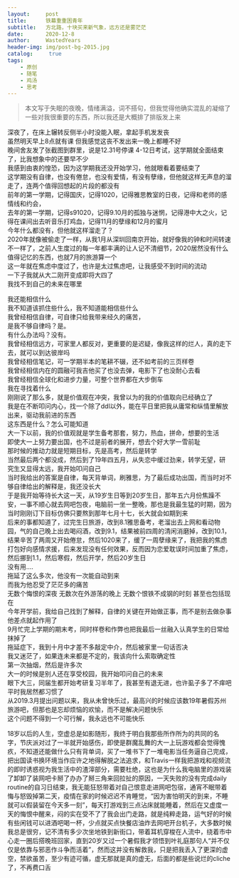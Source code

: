 ```yaml
---
layout:     post
title:      铁幕重重困青年
subtitle:   方北路，十块买来新气象，远方还是雾茫茫
date:       2020-12-8
author:     WastedYears
header-img: img/post-bg-2015.jpg
catalog: 	 true
tags:
    - 原创
    - 随笔
    - 鸡汤
    - 思考
---
```


>  本文写于失眠的夜晚，情绪满溢，词不搭句，但我觉得他确实混乱的凝缩了一些对我很重要的东西，所以我还是大概排了排版发上来

深夜了，在床上辗转反侧半小时没能入眠，拿起手机发发丧  
虽然明天早上8点就有课 但我感觉这丧不发出来一晚上都睡不好  
晚间舍友发了张截图到群里，说是12.31号停课 4-12日考试，这学期就全面结束了，比我想象中的还要早不少  
我感到由衷的惶恐，因为这学期我还没开始学习，他就眼看着要结束了  
这学期没有自律，也没有倦怠，也没有爱情，有没有孽缘，但他就这样无声息的溜走了，连两个值得回想起的片段的都没有  
前年的第一学期，记得国庆，记得1020，记得雅思教室的日夜，记得和老师的感情线和约会，  
去年的第一学期，记得s91020，记得9.10月的孤独与迷惘，记得港中大之火，记得在课间出去听音乐打鸡血，记得11月的孽缘和12月的蜜月  
今年什么都没有，但他就这样溜走了？  
2020年就像被偷走了一样，从我1月从深圳回南京开始，就好像我的钟和时间转速不一样了，之前人生度过的每一年都丰满的让人记不清细节，2020居然没有什么值得记忆的东西，也就7月的旅游算一个  
这一年就在焦虑中度过了，也许是太过焦虑吧，让我感受不到时间的流动  
一下子我就从大二刚开变成即将大四了  
我找不到自己的未来在哪里  

我还能相信什么  
我不知道该抓住些什么，我不知道能相信些什么  
我曾经相信自律，可自律只给我带来经久的痛苦，  
是我不够自律吗？是。    
有什么办法吗？没有。    
我曾经相信远方，可家里人都反对，更重要的是迟疑，像我这样的烂人，真的走下去，就可以到达彼岸吗  
我曾经相信笔记，可一学期半本的笔耕不辍，还不如考前的三页样卷  
我曾经相信内在的圆融可我吉他买了也没去弹，电影下了也没耐心去看  
我曾经相信全球化和进步力量，可整个世界都在大步倒车  
我在寻找着什么  
刚刚说了那么多，就是价值观在冲突，我曾以为的我的价值取向已经确立了  
我是在不断叩问内心，找一个除了ddl以外，能在平日里把我从庸常和纵情里解放出来，驱动我前进的东西  
这东西是什么？怎么可能知道  
大一下以前，我的价值观就是学生备考那套，努力，热血，拼命，想要的生活  
即使大一上努力要出国，也不过是前者的展开，想去个好大学一雪前耻  
那时候的推动力就是短期目标，先是高考，然后是转学  
当然最后两个都没成，然后到了19年四五月，从失恋中缓过劲来，转学无望，研究生又显得太远，我开始叩问自己  
当时我给出的答案是自律，每天背单词，刷雅思，为了最后成功出国，而当时对不够自律给出的解释是，我还没长大   
于是我开始等待长大这一天，从19岁生日等到20岁生日，那年五六月份焦躁不安，一事不顺心就去网吧包夜，电脑前一坐一整晚，那也是我最生猛的时期，因为当时刚刚订下目标仿佛只要熬到那年七月十七，长大就会如期到来  
后来的事都知道了，过完生日旅游，改到8.1雅思备考，老溜出去上网和看动物园，气的自己晚上出去喝闷酒，改到9.1，结果被前四周的清闲消磨掉，改到10.1，结果辛苦了两周又开始倦怠，然后1020来了，缓了一周孽缘来了，我把我的焦虑打包好向感情求援，后来发现没有任何效果，反而因为恋爱耽误时间加重了焦虑，然后挪到1.1，然后寒假，然后开学，然后20岁生日  
没有用....  
拖延了这么多次，他没有一次能自动到来  
而我为他忍受了茫茫多的痛苦  
无数个悔恨的深夜 无数次在外游荡的晚上 无数个恨铁不成钢的时刻 甚至也包括现在  
今年开学前，我给自己找到了解释，自律的关键在开始做正事，而不是别去做杂事  
他差点就起作用了  
9月忙完上学期的期末考，同时样卷和作弊也把我最后一丝融入认真学生的日常给抹掉了  
拖延症下，我到十月中才差不多敲定中介，然后被家里一句话否决  
我又迷茫了，如果连未来都是不定的，我该向什么索取确定性  
第一次抽烟，然后是许多次  
大一的时候是别人还在享受校园，我开始叩问自己的未来  
眼下大三，同届生都开始考研复习半年了，我甚至有退无进，也许虱子多了不痒吧 平时我居然都习惯了  
从2019.3月提出问题以来，我从未曾快乐过，最高兴的时候应该数19年暑假苏州旅游吧，但那也是忘却烦恼的欢愉，而不是解决问题快乐  
这个问题不得到一个可行解，我永远也不可能快乐  

18岁以后的人生，空虚总是如影随形，我终于明白我那些所作所为的共同的名字，节庆派对过了一半就开始感伤，即使是群魔乱舞的大一上玩游戏都会觉得愧疚，不知道还能做什么只有背单词，买了一堆书下了一堆电影当任务逼自己完成，把出国读书换环境当作应许之地得解脱之法追求，和Travis一样我把游戏和视频流的即时诱惑视为我生活中的渣滓部分，需要杜绝，这也是为什么我电脑里的游戏装了卸卸了装网吧卡掰了办办了掰三角来回拉扯的原因，一天失败的没有完成daily routine的自习日结束，我无能狂怒带着对自己恨意走进网吧包宿，通宵不眠带着悔与怒毁掉第二天，疫情在家的时候迟迟不肯睡觉，“因为害怕明天的到来，不睡就可以假装留在今天多一刻”，每天打游戏到三点沾床就能睡着，然后在又虚度一天的悔恨中醒来，闷的实在受不了了我会出门走路，就是纯粹走路，运气好的时候有些闲钱可以进酒吧喝一杯，少点就买点快餐店油炸去网吧开台机子，大多数时候我总是很穷，记不清有多少次坐地铁到新街口，带着耳机穿梭在人流中，绕着市中心走一圈后搭晚班回家，直到20岁又过一个暑假我才领悟到叶礼庭那句人“并不仅仅是依靠与邪恶作斗争而活着”，然而这并没有解救我，只是把我丢入了更深的虚空，禁欲虽苦，至少有迹可循，虚无那就是真的虚无，后面的都是些说烂的cliche了，不再费口舌 